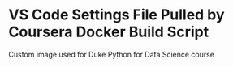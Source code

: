 # VS Code Settings File Pulled by Coursera Docker Build Script

Custom image used for Duke Python for Data Science course
